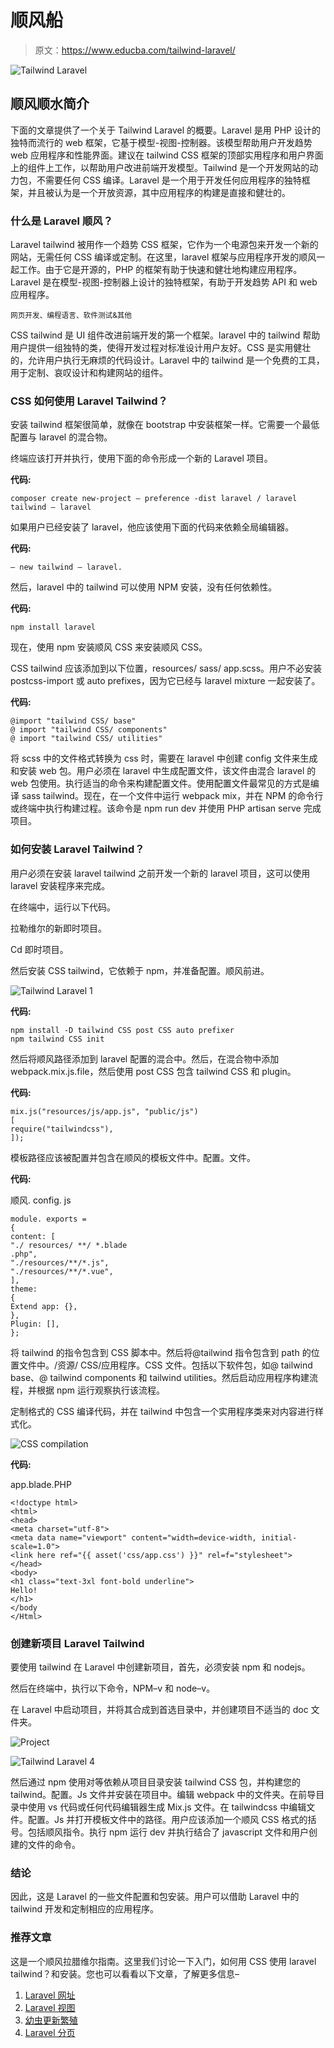 # 顺风船

> 原文：<https://www.educba.com/tailwind-laravel/>

![Tailwind Laravel](img/ef29f584e6b06803e0b22b5092a2faef.png)



## 顺风顺水简介

下面的文章提供了一个关于 Tailwind Laravel 的概要。Laravel 是用 PHP 设计的独特而流行的 web 框架，它基于模型-视图-控制器。该模型帮助用户开发趋势 web 应用程序和性能界面。建议在 tailwind CSS 框架的顶部实用程序和用户界面上的组件上工作，以帮助用户改进前端开发模型。Tailwind 是一个开发网站的动力包，不需要任何 CSS 编译。Laravel 是一个用于开发任何应用程序的独特框架，并且被认为是一个开放资源，其中应用程序的构建是直接和健壮的。

### 什么是 Laravel 顺风？

Laravel tailwind 被用作一个趋势 CSS 框架，它作为一个电源包来开发一个新的网站，无需任何 CSS 编译或定制。在这里，laravel 框架与应用程序开发的顺风一起工作。由于它是开源的，PHP 的框架有助于快速和健壮地构建应用程序。Laravel 是在模型-视图-控制器上设计的独特框架，有助于开发趋势 API 和 web 应用程序。

<small>网页开发、编程语言、软件测试&其他</small>

CSS tailwind 是 UI 组件改进前端开发的第一个框架。laravel 中的 tailwind 帮助用户提供一组独特的类，使得开发过程对标准设计用户友好。CSS 是实用健壮的，允许用户执行无麻烦的代码设计。Laravel 中的 tailwind 是一个免费的工具，用于定制、哀叹设计和构建网站的组件。

### CSS 如何使用 Laravel Tailwind？

安装 tailwind 框架很简单，就像在 bootstrap 中安装框架一样。它需要一个最低配置与 laravel 的混合物。

终端应该打开并执行，使用下面的命令形成一个新的 Laravel 项目。

**代码:**

```
composer create new-project – preference -dist laravel / laravel tailwind – laravel
```

如果用户已经安装了 laravel，他应该使用下面的代码来依赖全局编辑器。

**代码:**

```
– new tailwind – laravel.
```

然后，laravel 中的 tailwind 可以使用 NPM 安装，没有任何依赖性。

**代码:**

```
npm install laravel
```

现在，使用 npm 安装顺风 CSS 来安装顺风 CSS。

CSS tailwind 应该添加到以下位置，resources/ sass/ app.scss。用户不必安装 postcss-import 或 auto prefixes，因为它已经与 laravel mixture 一起安装了。

**代码:**

```
@import "tailwind CSS/ base"
@ import "tailwind CSS/ components"
@ import "tailwind CSS/ utilities"
```

将 scss 中的文件格式转换为 css 时，需要在 laravel 中创建 config 文件来生成和安装 web 包。用户必须在 laravel 中生成配置文件，该文件由混合 laravel 的 web 包使用。执行适当的命令来构建配置文件。使用配置文件最常见的方式是编译 sass tailwind。现在，在一个文件中运行 webpack mix，并在 NPM 的命令行或终端中执行构建过程。该命令是 npm run dev 并使用 PHP artisan serve 完成项目。

### 如何安装 Laravel Tailwind？

用户必须在安装 laravel tailwind 之前开发一个新的 laravel 项目，这可以使用 laravel 安装程序来完成。

在终端中，运行以下代码。

拉勒维尔的新即时项目。

Cd 即时项目。

然后安装 CSS tailwind，它依赖于 npm，并准备配置。顺风前进。

![Tailwind Laravel 1](img/002c978ed708786fa9f78542b0f2b6a8.png)



**代码:**

```
npm install -D tailwind CSS post CSS auto prefixer
npm tailwind CSS init
```

然后将顺风路径添加到 laravel 配置的混合中。然后，在混合物中添加 webpack.mix.js.file，然后使用 post CSS 包含 tailwind CSS 和 plugin。

**代码:**

```
mix.js("resources/js/app.js", "public/js")
[
require("tailwindcss"),
]);
```

模板路径应该被配置并包含在顺风的模板文件中。配置。文件。

**代码:**

顺风. config. js

```
module. exports =
{
content: [
"./ resources/ **/ *.blade
.php",
"./resources/**/*.js",
"./resources/**/*.vue",
],
theme:
{
Extend app: {},
},
Plugin: [],
};
```

将 tailwind 的指令包含到 CSS 脚本中。然后将@tailwind 指令包含到 path 的位置文件中。/资源/ CSS/应用程序。CSS 文件。包括以下软件包，如@ tailwind base、@ tailwind components 和 tailwind utilities。然后启动应用程序构建流程，并根据 npm 运行观察执行该流程。

定制格式的 CSS 编译代码，并在 tailwind 中包含一个实用程序类来对内容进行样式化。

![CSS compilation](img/faa92f407073372455e2259128ca462f.png)



**代码:**

app.blade.PHP

```
<!doctype html>
<html>
<head>
<meta charset="utf-8">
<meta data name="viewport" content="width=device-width, initial-scale=1.0">
<link here ref="{{ asset('css/app.css') }}" rel=f="stylesheet">
</head>
<body>
<h1 class="text-3xl font-bold underline">
Hello!
</h1>
</body
</Html>
```

### 创建新项目 Laravel Tailwind

要使用 tailwind 在 Laravel 中创建新项目，首先，必须安装 npm 和 nodejs。

然后在终端中，执行以下命令，NPM–v 和 node–v。

在 Laravel 中启动项目，并将其合成到首选目录中，并创建项目不适当的 doc 文件夹。

![Project](img/7211796eab10ce9939112a5d69922c31.png)



![Tailwind Laravel 4](img/273cfa37d0888262e7305749a736356b.png)



然后通过 npm 使用对等依赖从项目目录安装 tailwind CSS 包，并构建您的 tailwind。配置。Js 文件并安装在项目中。编辑 webpack 中的文件夹。在前导目录中使用 vs 代码或任何代码编辑器生成 Mix.js 文件。在 tailwindcss 中编辑文件。配置。Js 并打开模板文件中的路径。用户应该添加一个顺风 CSS 格式的括号。包括顺风指令。执行 npm 运行 dev 并执行结合了 javascript 文件和用户创建的文件的命令。

### 结论

因此，这是 Laravel 的一些文件配置和包安装。用户可以借助 Laravel 中的 tailwind 开发和定制相应的应用程序。

### 推荐文章

这是一个顺风拉腊维尔指南。这里我们讨论一下入门，如何用 CSS 使用 laravel tailwind？和安装。您也可以看看以下文章，了解更多信息–

1.  [Laravel 网址](https://www.educba.com/laravel-url/)
2.  [Laravel 视图](https://www.educba.com/laravel-view/)
3.  [幼虫更新繁殖](https://www.educba.com/laravel-updateorcreate/)
4.  [Laravel 分页](https://www.educba.com/laravel-pagination/)





